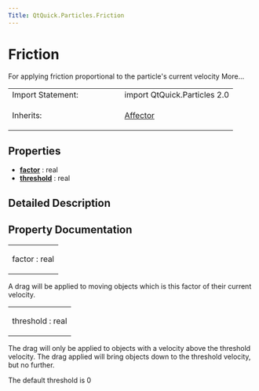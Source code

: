 ```yaml
---
Title: QtQuick.Particles.Friction
---
```

        
Friction
========

<span class="subtitle"></span>
For applying friction proportional to the particle's current velocity More...

<table>
<colgroup>
<col width="50%" />
<col width="50%" />
</colgroup>
<tbody>
<tr class="odd">
<td>Import Statement:</td>
<td>import QtQuick.Particles 2.0</td>
</tr>
<tr class="even">
<td>Inherits:</td>
<td><p><a href="QtQuick.Particles.Affector.md">Affector</a></p></td>
</tr>
</tbody>
</table>

<span id="properties"></span>
Properties
----------

-   ****[factor](#factor-prop)**** : real
-   ****[threshold](#threshold-prop)**** : real

<span id="details"></span>
Detailed Description
--------------------

Property Documentation
----------------------

<table>
<colgroup>
<col width="100%" />
</colgroup>
<tbody>
<tr class="odd">
<td><p><span id="factor-prop"></span><span class="name">factor</span> : <span class="type">real</span></p></td>
</tr>
</tbody>
</table>

A drag will be applied to moving objects which is this factor of their current velocity.

<table>
<colgroup>
<col width="100%" />
</colgroup>
<tbody>
<tr class="odd">
<td><p><span id="threshold-prop"></span><span class="name">threshold</span> : <span class="type">real</span></p></td>
</tr>
</tbody>
</table>

The drag will only be applied to objects with a velocity above the threshold velocity. The drag applied will bring objects down to the threshold velocity, but no further.

The default threshold is 0

